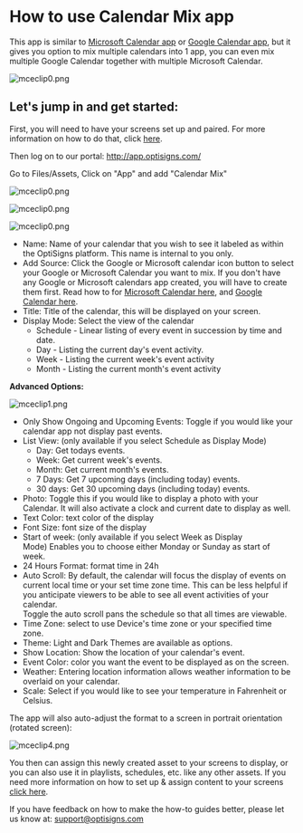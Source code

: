 # How to use Calendar Mix app

This app is similar to [Microsoft Calendar app](https://support.optisigns.com/hc/en-us/articles/360036250853) or [Google Calendar app](https://support.optisigns.com/hc/en-us/articles/360019517953), but it gives you option to mix multiple calendars into 1 app, you can even mix multiple Google Calendar together with multiple Microsoft Calendar.

![mceclip0.png](https://support.optisigns.com/hc/article_attachments/4408420138515)

## **Let's jump in and get started:**

First, you will need to have your screens set up and paired. For more information on how to do that, click [here](https://www.optisigns.com/blog/how-to-set-up-digital-signs-with-optisigns-and-amazon-fire-tv).

Then log on to our portal: <http://app.optisigns.com/>

Go to Files/Assets, Click on "App" and add "Calendar Mix"

![mceclip0.png](https://support.optisigns.com/hc/article_attachments/26483375901075)

![mceclip0.png](https://support.optisigns.com/hc/article_attachments/4408421382035)

![mceclip0.png](https://support.optisigns.com/hc/article_attachments/4408059083283)

* Name: Name of your calendar that you wish to see it labeled as within the OptiSigns platform. This name is internal to you only.
* Add Source: Click the Google or Microsoft calendar icon button to select your Google or Microsoft Calendar you want to mix. If you don't have any Google or Microsoft calendars app created, you will have to create them first. Read how to for [Microsoft Calendar here](https://support.optisigns.com/hc/en-us/articles/360036250853), and [Google Calendar here](https://support.optisigns.com/hc/en-us/articles/360019517953).
* Title: Title of the calendar, this will be displayed on your screen.
* Display Mode: Select the view of the calendar
  + Schedule - Linear listing of every event in succession by time and date.
  + Day - Listing the current day's event activity.
  + Week - Listing the current week's event activity
  + Month - Listing the current month's event activity

**Advanced Options:**

![mceclip1.png](https://support.optisigns.com/hc/article_attachments/4408420354323)

* Only Show Ongoing and Upcoming Events: Toggle if you would like your calendar app not display past events.
* List View: (only available if you select Schedule as Display Mode)
  + Day: Get todays events.
  + Week: Get current week's events.
  + Month: Get current month's events.
  + 7 Days: Get 7 upcoming days (including today) events.
  + 30 days: Get 30 upcoming days (including today) events.
* Photo: Toggle this if you would like to display a photo with your Calendar. It will also activate a clock and current date to display as well.
* Text Color: text color of the display
* Font Size: font size of the display
* Start of week: (only available if you select Week as Display Mode) Enables you to choose either Monday or Sunday as start of week.
* 24 Hours Format: format time in 24h
* Auto Scroll: By default, the calendar will focus the display of events on current local time or your set time zone time. This can be less helpful if you anticipate viewers to be able to see all event activities of your calendar.   
  Toggle the auto scroll pans the schedule so that all times are viewable.
* Time Zone: select to use Device's time zone or your specified time zone.
* Theme: Light and Dark Themes are available as options.
* Show Location: Show the location of your calendar's event.
* Event Color: color you want the event to be displayed as on the screen.
* Weather: Entering location information allows weather information to be overlaid on your calendar.
* Scale: Select if you would like to see your temperature in Fahrenheit or Celsius.

The app will also auto-adjust the format to a screen in portrait orientation (rotated screen):

![mceclip4.png](https://support.optisigns.com/hc/article_attachments/4408424940051)

You then can assign this newly created asset to your screens to display, or you can also use it in playlists, schedules, etc. like any other assets. If you need more information on how to set up & assign content to your screens [click here](https://support.optisigns.com/hc/en-us/articles/360016174554-How-to-set-up-Digital-Signs-with-OptiSigns-and-Amazon-Fire-TV).

If you have feedback on how to make the how-to guides better, please let us know at: [support@optisigns.com](mailto:support@optisigns.com)
